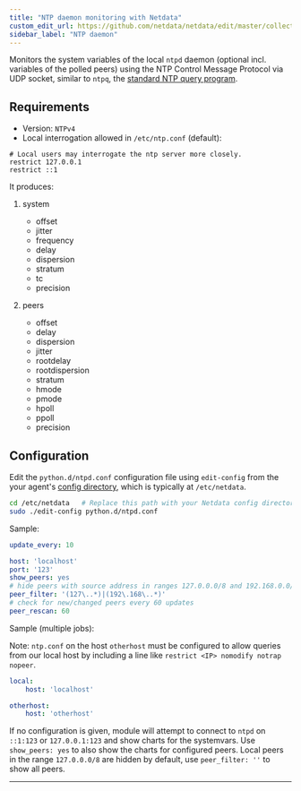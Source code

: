 ```yaml
---
title: "NTP daemon monitoring with Netdata"
custom_edit_url: https://github.com/netdata/netdata/edit/master/collectors/python.d.plugin/ntpd/README.md
sidebar_label: "NTP daemon"
---
```




Monitors the system variables of the local `ntpd` daemon (optional incl. variables of the polled peers) using the NTP Control Message Protocol via UDP socket, similar to `ntpq`, the [standard NTP query program](http://doc.ntp.org/current-stable/ntpq.html).

## Requirements

-   Version: `NTPv4`
-   Local interrogation allowed in `/etc/ntp.conf` (default):

```
# Local users may interrogate the ntp server more closely.
restrict 127.0.0.1
restrict ::1
```

It produces:

1.  system

    -   offset
    -   jitter
    -   frequency
    -   delay
    -   dispersion
    -   stratum
    -   tc
    -   precision

2.  peers

    -   offset
    -   delay
    -   dispersion
    -   jitter
    -   rootdelay
    -   rootdispersion
    -   stratum
    -   hmode
    -   pmode
    -   hpoll
    -   ppoll
    -   precision

## Configuration

Edit the `python.d/ntpd.conf` configuration file using `edit-config` from the your agent's [config
directory](/guides/step-by-step/docs/step-by-step/step-04#find-your-netdataconf-file), which is typically at `/etc/netdata`.

```bash
cd /etc/netdata   # Replace this path with your Netdata config directory, if different
sudo ./edit-config python.d/ntpd.conf
```

Sample:

```yaml
update_every: 10

host: 'localhost'
port: '123'
show_peers: yes
# hide peers with source address in ranges 127.0.0.0/8 and 192.168.0.0/16
peer_filter: '(127\..*)|(192\.168\..*)'
# check for new/changed peers every 60 updates
peer_rescan: 60
```

Sample (multiple jobs):

Note: `ntp.conf` on the host `otherhost` must be configured to allow queries from our local host by including a line like `restrict <IP> nomodify notrap nopeer`.

```yaml
local:
    host: 'localhost'

otherhost:
    host: 'otherhost'
```

If no configuration is given, module will attempt to connect to `ntpd` on `::1:123` or `127.0.0.1:123` and show charts for the systemvars. Use `show_peers: yes` to also show the charts for configured peers. Local peers in the range `127.0.0.0/8` are hidden by default, use `peer_filter: ''` to show all peers.

---


